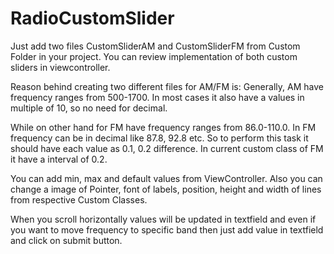 # RadioCustomSlider

Just add two files CustomSliderAM and CustomSliderFM from Custom Folder in your project.
You can review implementation of both custom sliders in viewcontroller.

Reason behind creating two different files for AM/FM is:
Generally, AM have frequency ranges from 500-1700. In most cases it also have a values in multiple of 10, so no need for decimal. 

While on other hand for FM have frequency ranges from 86.0-110.0. In FM frequency can be in decimal like 87.8, 92.8 etc. So to perform this task it should have each value as 0.1, 0.2 difference. In current custom class of FM it have a interval of 0.2.

You can add min, max and default values from ViewController. Also you can change a image of Pointer, font of labels, position, height and width of lines from respective Custom Classes.

When you scroll horizontally values will be updated in textfield and even if you want to move frequency to specific band then just add value in textfield and click on submit button.
